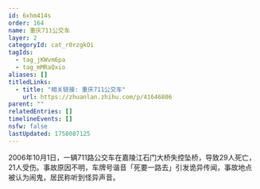 ```yaml
---
id: 6xhm414s
order: 164
name: 重庆711公交车
layer: 2
categoryId: cat_r0rzgkOi
tagIds:
  - tag_jKWvm6pa
  - tag_mMRaQxio
aliases: []
titledLinks:
  - title: "相关链接: 重庆711公交车"
    url: https://zhuanlan.zhihu.com/p/41646806
parent: ""
relatedEntries: []
timelineEvents: []
nsfw: false
lastUpdated: 1758087125
---
```


2006年10月1日，一辆711路公交车在嘉陵江石门大桥失控坠桥，导致29人死亡，21人受伤。事故原因不明，车牌号谐音「死要一路去」引发诡异传闻，事故地点被认为闹鬼，居民称听到怪异声音。